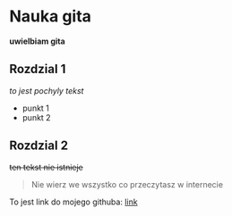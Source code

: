 # Nauka gita

**uwielbiam gita**

## Rozdzial 1

*to jest pochyly tekst*

- punkt 1
- punkt 2

## Rozdzial 2

~~ten tekst nie istnieje~~

>Nie wierz we wszystko co przeczytasz w internecie

To jest link do mojego githuba: [link](https://github.com/TensePanic)
